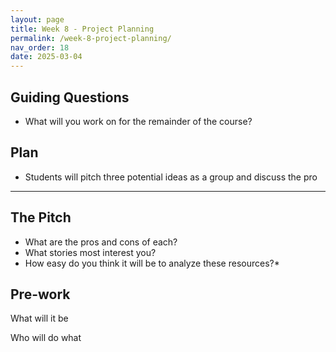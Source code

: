 ```yaml
---
layout: page
title: Week 8 - Project Planning
permalink: /week-8-project-planning/
nav_order: 18
date: 2025-03-04
---
```

## Guiding Questions

* What will you work on for the remainder of the course? 

## Plan

* Students will pitch three potential ideas as a group and discuss the pro

---
## The Pitch

* What are the pros and cons of each?
* What stories most interest you?
* How easy do you think it will be to analyze these resources?*

## Pre-work
What will it be

Who will do what